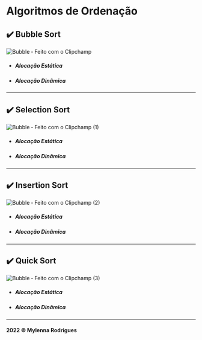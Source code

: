 # Algoritmos de Ordenação

## :heavy_check_mark: Bubble Sort

![Bubble ‐ Feito com o Clipchamp](https://user-images.githubusercontent.com/74362841/217576873-248b72ad-8a5d-4443-a30f-483c6e56ad4d.gif)

- ##### Alocação Estática
- ##### Alocação Dinâmica

<hr>

## :heavy_check_mark: Selection Sort

![Bubble ‐ Feito com o Clipchamp (1)](https://user-images.githubusercontent.com/74362841/217288479-7eebfced-0142-420a-8a50-14f334549d6b.gif)

- ##### Alocação Estática
- ##### Alocação Dinâmica

<hr>

## :heavy_check_mark: Insertion Sort

![Bubble ‐ Feito com o Clipchamp (2)](https://user-images.githubusercontent.com/74362841/217292981-7613a25b-c0c9-4267-b012-a51d7da3c638.gif)


- ##### Alocação Estática
- ##### Alocação Dinâmica

<hr>


## :heavy_check_mark: Quick Sort

![Bubble ‐ Feito com o Clipchamp (3)](https://user-images.githubusercontent.com/74362841/217294252-db80c9c7-b43f-450d-82ab-56091b8c929b.gif)

- ##### Alocação Estática
- ##### Alocação Dinâmica

<hr>


#### 2022 © Mylenna Rodrigues
